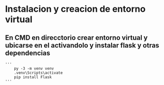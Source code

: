 # Instalacion y creacion de entorno virtual

## En CMD en direcctorio crear entorno virtual y ubicarse en el activandolo y instalar flask y otras dependencias
    '''
        py -3 -m venv venv
        .venv\Scripts\activate
        pip install Flask
    '''